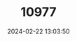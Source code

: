 ---
title: "10977"
category: "Kerivoula lanosa"
draft: false
date: 2024-02-22 13:03:50
languages:
  English: ["Lesser Woolly Bat"]
---